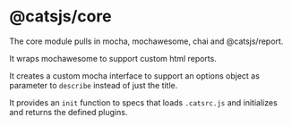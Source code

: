 # @catsjs/core

The core module pulls in mocha, mochawesome, chai and @catsjs/report.

It wraps mochawesome to support custom html reports.

It creates a custom mocha interface to support an options object as parameter to `describe` instead of just the title.

It provides an `init` function to specs that loads `.catsrc.js` and initializes and returns the defined plugins.
